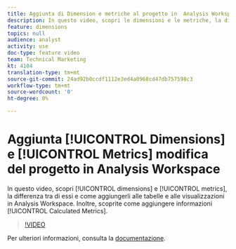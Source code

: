 ```yaml
---
title: Aggiunta di Dimension e metriche al progetto in  Analysis Workspace
description: In questo video, scopri le dimensioni e le metriche, la differenza tra di esse e come aggiungerle alle tabelle e alle visualizzazioni in  Analysis Workspace. Scopri anche come aggiungere metriche calcolate pronte all’uso.
feature: dimensions
topics: null
audience: analyst
activity: use
doc-type: feature video
team: Technical Marketing
kt: 4104
translation-type: tm+mt
source-git-commit: 24ad92b0ccdf1112e3ed4a0968cd47db757598c3
workflow-type: tm+mt
source-wordcount: '0'
ht-degree: 0%

---
```



# Aggiunta [!UICONTROL Dimensions] e [!UICONTROL Metrics] modifica del progetto in  Analysis Workspace

In questo video, scopri [!UICONTROL dimensions] e [!UICONTROL metrics], la differenza tra di essi e come aggiungerli alle tabelle e alle visualizzazioni in  Analysis Workspace. Inoltre, scoprite come aggiungere informazioni [!UICONTROL Calculated Metrics].

>[!VIDEO](https://video.tv.adobe.com/v/30606/?quality=12)

Per ulteriori informazioni, consulta la [documentazione](https://docs.adobe.com/content/help/it-IT/analytics/analyze/analysis-workspace/components/analysis-workspace-components.html).
